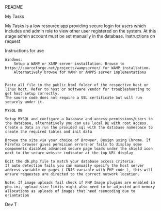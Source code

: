 README

My Tasks

My Tasks is a low resource app providing secure login for users which includes and admin role to view other user registered on the system.
At this atage admin account must be set manually in the database. Instructions on request

Instructions for use

	Windows:
		Setup a WAMP or XAMP server installation. Browse to https://sourceforge.net/projects/wampserver/ for WAMP installation.
		Alternatively browse for XAMP or AMPPS server implementations
		

	Paste all file in the public_html folder of the respective host or linux host. Refer to host or software vendor for troubleshooting to get host setup correctly.
	The source code does not require a SSL certificate but will run securely under it.
	
	MYSQL DB
	
	Setup MYSQL and configure a Database and access permissions/users to the database, alternatively you can use local DB with root access.
	Create a Data an run the provided sql with the database namespace to create the required tables and init data
	
	Browse the site via your choice of Browser. Design using Chrome. If Firefox browser gives permision errors or fails to display some components disabled advanced secure page loads under the shield icon next to the secure website indicator at the top URL display
	
	Edit the db.php file to match your database access criteria.
	If auto detection fails you can manually specify the host server address variable on pages ( CNJS variable with PHP code ), this will ensure requestes are directed to the correct network location.
	
	Note: If image uploads fail check if PHP Image plugins are enabled in php.ini, upload size limits might also need to be adjusted and memory allocations as uploads of images that need reencoding due to oriantation
	
Dev T